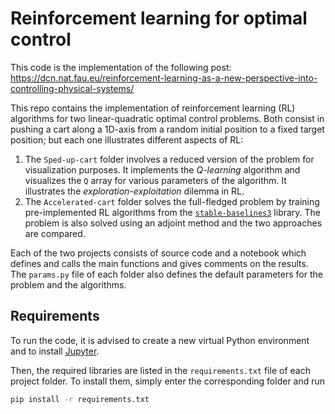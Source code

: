 # Reinforcement learning for optimal control

This code is the implementation of the following post: https://dcn.nat.fau.eu/reinforcement-learning-as-a-new-perspective-into-controlling-physical-systems/

This repo contains the implementation of reinforcement learning (RL) algorithms for two linear-quadratic optimal control problems. Both consist in pushing a cart along a 1D-axis from a random initial position to a fixed target position; but each one illustrates different aspects of RL:
1. The `Sped-up-cart` folder involves a reduced version of the problem for visualization purposes. It implements the _Q-learning_ algorithm and visualizes the `Q` array for various parameters of the algorithm. It illustrates the _exploration-exploitation_ dilemma in RL.
2. The `Accelerated-cart` folder solves the full-fledged problem by training pre-implemented RL algorithms from the [`stable-baselines3`](https://stable-baselines3.readthedocs.io/en/master/) library. The problem is also solved using an adjoint method and the two approaches are compared.

Each of the two projects consists of source code and a notebook which defines and calls the main functions and gives comments on the results. The `params.py` file of each folder also defines the default parameters for the problem and the algorithms.

## Requirements

To run the code, it is advised to create a new virtual Python environment and to install [Jupyter](https://jupyter.org/install).

Then, the required libraries are listed in the `requirements.txt` file of each project folder. To install them, simply enter the corresponding folder and run
```bash
pip install -r requirements.txt
```
